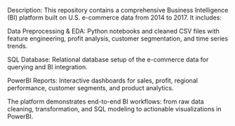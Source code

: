 Description:
This repository contains a comprehensive Business Intelligence (BI) platform built on U.S. e-commerce data from 2014 to 2017. It includes:

Data Preprocessing & EDA: Python notebooks and cleaned CSV files with feature engineering, profit analysis, customer segmentation, and time series trends.

SQL Database: Relational database setup of the e-commerce data for querying and BI integration.

PowerBI Reports: Interactive dashboards for sales, profit, regional performance, customer segments, and product analytics.

The platform demonstrates end-to-end BI workflows: from raw data cleaning, transformation, and SQL modeling to actionable visualizations in PowerBI.
